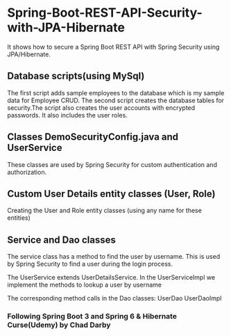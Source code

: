 # Spring-Boot-REST-API-Security-with-JPA-Hibernate
It shows how to secure  a Spring Boot REST API with Spring Security using JPA/Hibernate.

## Database scripts(using MySql)
The first script adds sample employees to the database which is my sample data for
Employee CRUD.
The second script creates the database tables for security.The script also creates the user accounts with encrypted passwords. It also includes
the user roles.

## Classes DemoSecurityConfig.java and UserService
These classes are used by Spring Security for custom authentication and authorization.

## Custom User Details entity classes (User, Role)
Creating the User and Role entity classes (using any name for these entities)

## Service and Dao classes
The service class has a method to find the user by username. This is used by Spring
Security to find a user during the login process.

The UserService extends UserDetailsService.
In the UserServiceImpl we implement the methods to lookup a user by username

The corresponding method calls in the Dao classes:
UserDao
UserDaoImpl

 ### Following Spring Boot 3 and Spring 6 & Hibernate Curse(Udemy) by Chad Darby
